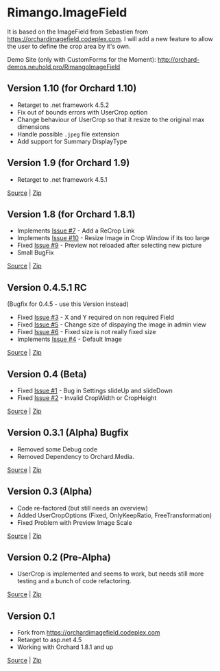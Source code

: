 Rimango.ImageField  
======================
It is based on the ImageField from Sebastien from https://orchardimagefield.codeplex.com. 
I will add a new feature to allow the user to define the crop area by it's own.


Demo Site (only with CustomForms for the Moment): http://orchard-demos.neuhold.pro/RimangoImageField


Version 1.10 (for Orchard 1.10)
------------------

* Retarget to .net framework 4.5.2
* Fix out of bounds errors with UserCrop option
* Change behaviour of UserCrop so that it resize to the original max dimensions
* Handle possible `.jpeg` file extension
* Add support for Summary DisplayType


Version 1.9 (for Orchard 1.9)
------------------

* Retarget to .net framework 4.5.1
 
[Source](https://github.com/benschi11/Rimango.ImageField/tree/v1.9) | [Zip](https://github.com/benschi11/Rimango.ImageField/archive/v1.9.zip)

Version 1.8 (for Orchard 1.8.1)
------------------

* Implements [Issue #7](/../../issues/7) - Add a ReCrop Link
* Implements [Issue #10](/../../issues/10) - Resize Image in Crop Window if its too large
* Fixed [Issue #9](/../../issues/9) - Preview not reloaded after selecting new picture
* Small BugFix

[Source](https://github.com/benschi11/Rimango.ImageField/tree/v1.8) | [Zip](https://github.com/benschi11/Rimango.ImageField/archive/v1.8.zip)

Version 0.4.5.1 RC 
------------------
(Bugfix for 0.4.5 - use this Version instead)
* Fixed [Issue #3](/../../issues/3) - X and Y required on non required Field
* Fixed [Issue #5](/../../issues/5) - Change size of dispaying the image in admin view
* Fixed [Issue #6](/../../issues/6) - Fixed size is not really fixed size
* Implements [Issue #4](/../../issues/4) - Default Image

[Source](https://github.com/benschi11/Rimango.ImageField/tree/v0.4.5.1) | [Zip](https://github.com/benschi11/Rimango.ImageField/archive/v0.4.5.1.zip)

Version 0.4 (Beta)
------------------
* Fixed [Issue #1](/../../issues/1) - Bug in Settings slideUp and slideDown
* Fixed [Issue #2](/../../issues/2) - Invalid CropWidth or CropHeight

[Source](https://github.com/benschi11/Rimango.ImageField/tree/v0.4) | [Zip](https://github.com/benschi11/Rimango.ImageField/archive/v0.4.zip)

Version 0.3.1 (Alpha) Bugfix
------------------
* Removed some Debug code
* Removed Dependency to Orchard.Media.

[Source](https://github.com/benschi11/Rimango.ImageField/tree/v0.3.1) | [Zip](https://github.com/benschi11/Rimango.ImageField/archive/v0.3.1.zip)

Version 0.3 (Alpha)
------------------
* Code re-factored (but still needs an overview)
* Added UserCropOptions (Fixed, OnlyKeepRatio, FreeTransformation)
* Fixed Problem with Preview Image Scale

[Source](https://github.com/benschi11/Rimango.ImageField/tree/v0.3) | [Zip](https://github.com/benschi11/Rimango.ImageField/archive/v0.3.zip)

Version 0.2 (Pre-Alpha)
------------------
* UserCrop is implemented and seems to work, but needs still more testing and a bunch of code refactoring.

[Source](https://github.com/benschi11/Rimango.ImageField/tree/v0.2) | [Zip](https://github.com/benschi11/Rimango.ImageField/archive/v0.2.zip)

Version 0.1
------------------
* Fork from https://orchardimagefield.codeplex.com
* Retarget to asp.net 4.5
* Working with Orchard 1.8.1 and up

[Source](https://github.com/benschi11/Rimango.ImageField/tree/v0.1) | [Zip](https://github.com/benschi11/Rimango.ImageField/archive/v0.1.zip)
###
